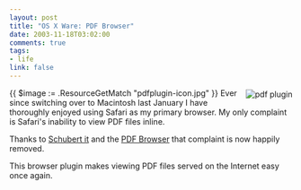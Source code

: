```yaml
--- 
layout: post
title: "OS X Ware: PDF Browser"
date: 2003-11-18T03:02:00
comments: true
tags:
- life
link: false
---
```

{{ $image := .ResourceGetMatch "pdfplugin-icon.jpg" }}
<img src="{{ $image.RelPermalink }}" style="margin: 2px 0px 4px 12px; padding: 0px" alt="pdf plugin" align="right" >
Ever since switching over to Macintosh last January I have thoroughly enjoyed using Safari as my primary browser. My only complaint is Safari's inability to view PDF files inline.

Thanks to <a href="http://www.schubert-it.com/" title="Schubert it">Schubert it</a> and the <a href="http://www.schubert-it.com/pluginpdf/" title="PDF Browser">PDF Browser</a> that complaint is now happily removed.

This browser plugin makes viewing PDF files served on the Internet easy once again.
